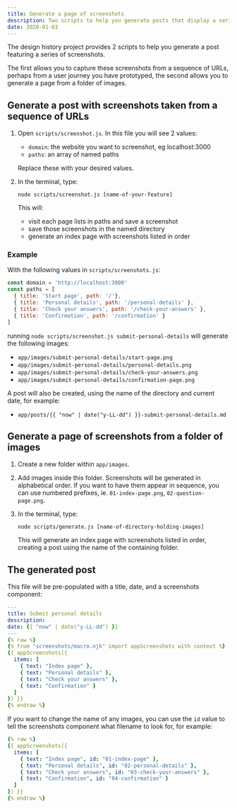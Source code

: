 ```yaml
---
title: Generate a page of screenshots
description: Two scripts to help you generate posts that display a series of screenshots.
date: 2020-01-03
---
```


The design history project provides 2 scripts to help you generate a post featuring a series of screenshots.

The first allows you to capture these screenshots from a sequence of URLs, perhaps from a user journey you have prototyped, the second allows you to generate a page from a folder of images.

## Generate a post with screenshots taken from a sequence of URLs

1. Open `scripts/screenshot.js`. In this file you will see 2 values:

    * `domain`: the website you want to screenshot, eg localhost:3000
    * `paths`: an array of named paths

    Replace these with your desired values.

2. In the terminal, type:

    `node scripts/screenshot.js [name-of-your-feature]`

    This will:

    * visit each page lists in paths and save a screenshot
    * save those screenshots in the named directory
    * generate an index page with screenshots listed in order

### Example

With the following values in `scripts/screenshots.js`:

``` js
const domain = 'http://localhost:3000'
const paths = [
  { title: 'Start page', path: '/'},
  { title: 'Personal details', path: '/personal-details' },
  { title: 'Check your answers', path: '/check-your-answers' },
  { title: 'Confirmation', path: '/confirmation' }
]
```

running `node scripts/screenshot.js submit-personal-details` will generate the following images:

* `app/images/submit-personal-details/start-page.png`
* `app/images/submit-personal-details/personal-details.png`
* `app/images/submit-personal-details/check-your-answers.png`
* `app/images/submit-personal-details/confirmation-page.png`

A post will also be created, using the name of the directory and current date, for example:

* `app/posts/{{ "now" | date("y-LL-dd") }}-submit-personal-details.md`

## Generate a page of screenshots from a folder of images

1. Create a new folder within `app/images`.

2. Add images inside this folder. Screenshots will be generated in alphabetical order. If you want to have them appear in sequence, you can use numbered prefixes, ie. `01-index-page.png`, `02-question-page.png`.

3. In the terminal, type:

    ``` shell
    node scripts/generate.js [name-of-directory-holding-images]
    ```

    This will generate an index page with screenshots listed in order, creating a post using the name of the containing folder.

## The generated post

This file will be pre-populated with a title, date, and a screenshots component:

``` yaml
---
title: Submit personal details
description:
date: {{ "now" | date("y-LL-dd") }}
---
{% raw %}
{% from "screenshots/macro.njk" import appScreenshots with context %}
{{ appScreenshots({
  items: [
    { text: "Index page" },
    { text: "Personal details" },
    { text: "Check your answers" },
    { text: "Confirmation" }
  ]
}) }}
{% endraw %}
```

If you want to change the name of any images, you can use the `id` value to tell the screenshots component what filename to look for, for example:

``` yaml
{% raw %}
{{ appScreenshots({
  items: [
    { text: "Index page", id: "01-index-page" },
    { text: "Personal details", id: "02-personal-details" },
    { text: "Check your answers", id: "03-check-your-answers" },
    { text: "Confirmation", id: "04-confirmation" }
  ]
}) }}
{% endraw %}
```
